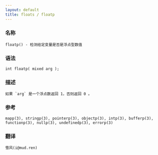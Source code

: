 ```yaml
---
layout: default
title: floats / floatp
---
```


### 名称

    floatp() - 检测给定变量是否是浮点型数值

### 语法

    int floatp( mixed arg );

### 描述

    如果 `arg` 是一个浮点数返回 1，否则返回 0 。

### 参考

    mapp(3), stringp(3), pointerp(3), objectp(3), intp(3), bufferp(3), functionp(3), nullp(3), undefinedp(3), errorp(3)

### 翻译

    雪风(i@mud.ren)
